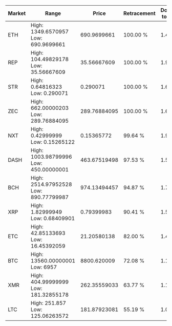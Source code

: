 | Market | Range | Price| Retracement | Doubles to 50% |
| --- | --- | --- | --- | --- |
| ETH | High: 1349.6570957<br />Low: 690.9699661 | 690.9699661 | 100.00 % | 1.48 |
| REP | High: 104.49829178<br />Low: 35.56667609 | 35.56667609 | 100.00 % | 1.97 |
| STR | High: 0.64816323<br />Low: 0.290071 | 0.290071 | 100.00 % | 1.62 |
| ZEC | High: 662.00000203<br />Low: 289.76884095 | 289.76884095 | 100.00 % | 1.64 |
| NXT | High: 0.42999999<br />Low: 0.15265122 | 0.15365772 | 99.64 % | 1.90 |
| DASH | High: 1003.98799996<br />Low: 450.00000001 | 463.67519498 | 97.53 % | 1.57 |
| BCH | High: 2514.97952528<br />Low: 890.77799987 | 974.13494457 | 94.87 % | 1.75 |
| XRP | High: 1.82999949<br />Low: 0.68409901 | 0.79399983 | 90.41 % | 1.58 |
| ETC | High: 42.85133693<br />Low: 16.45392059 | 21.20580138 | 82.00 % | 1.40 |
| BTC | High: 13560.00000001<br />Low: 6957 | 8800.620009 | 72.08 % | 1.17 |
| XMR | High: 404.99999999<br />Low: 181.32855178 | 262.35559033 | 63.77 % | 1.12 |
| LTC | High: 251.857<br />Low: 125.06263572 | 181.87923081 | 55.19 % | 1.04 |
